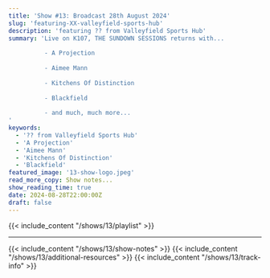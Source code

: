 ```yaml
---
title: 'Show #13: Broadcast 28th August 2024'
slug: 'featuring-XX-valleyfield-sports-hub'
description: 'featuring ?? from Valleyfield Sports Hub'
summary: 'Live on K107, THE SUNDOWN SESSIONS returns with...
 
          - A Projection
                    
          - Aimee Mann
          
          - Kitchens Of Distinction
          
          - Blackfield
          
          - and much, much more...
'
keywords:
  - '?? from Valleyfield Sports Hub'
  - 'A Projection'
  - 'Aimee Mann'
  - 'Kitchens Of Distinction'
  - 'Blackfield'
featured_image: '13-show-logo.jpeg'
read_more_copy: Show notes...
show_reading_time: true
date: 2024-08-28T22:00:00Z
draft: false
---
```

{{< include_content "/shows/13/playlist" >}}

---

{{< include_content "/shows/13/show-notes" >}}
{{< include_content "/shows/13/additional-resources" >}}
{{< include_content "/shows/13/track-info" >}}